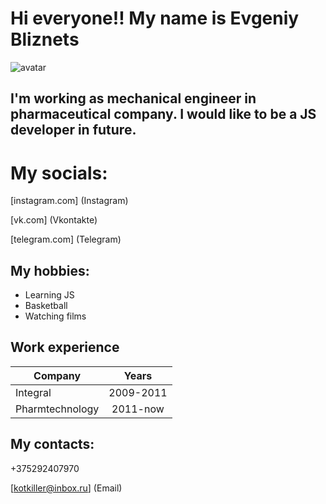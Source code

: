 
# Hi everyone!! My name is Evgeniy Bliznets

![avatar](/img/1.jpg "My photo")

## I'm working as mechanical engineer in pharmaceutical company. I would like to be a JS developer in future.

# My socials:

[instagram.com] (Instagram)

[vk.com] (Vkontakte)

[telegram.com] (Telegram)
 
## My hobbies:
* Learning JS
* Basketball
* Watching films
 
## Work experience

  Company       | Years 
-----------     |:-------: 
Integral        | 2009-2011
Pharmtechnology | 2011-now

## My contacts:
+375292407970

[kotkiller@inbox.ru] (Email)
